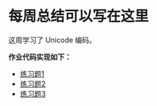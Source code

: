 # 每周总结可以写在这里

这周学习了 Unicode 编码。

**作业代码实现如下：**

- [练习题1](./t1.js)
- [练习题2](./t2.js)
- [练习题3](./t3.js)
